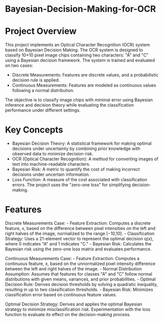 # Bayesian-Decision-Making-for-OCR

# Project Overview

This project implements an Optical Character Recognition (OCR) system based on Bayesian Decision Making. The OCR system is designed to classify 10×10 pixel image chips containing two characters: "A" and "C" using a Bayesian decision framework. The system is trained and evaluated on two cases:

- Discrete Measurements: Features are discrete values, and a probabilistic decision rule is applied.
- Continuous Measurements: Features are modeled as continuous values following a normal distribution.

The objective is to classify image chips with minimal error using Bayesian inference and decision theory while evaluating the classification performance under different settings.

# Key Concepts

- Bayesian Decision Theory: A statistical framework for making optimal decisions under uncertainty by combining prior knowledge with observed data to minimize decision risk.
- OCR (Optical Character Recognition): A method for converting images of text into machine-readable characters.
- Bayesian Risk: A metric to quantify the cost of making incorrect decisions under uncertain information.
- Loss Function: A measure of the cost associated with classification errors. The project uses the "zero-one loss" for simplifying decision-making.

# Features

 Discrete Measurements Case:
    - Feature Extraction: Computes a discrete feature, x, based on the difference between pixel intensities on the left and right halves of the image, normalized to the range [−10,10].
    - Classification Strategy: Uses a 21-element vector to represent the optimal decision q(x), where 0 indicates "A" and 1 indicates "C."
    - Bayesian Risk: Calculates the Bayesian risk using the zero-one loss matrix and evaluates performance.

Continuous Measurements Case:
    - Feature Extraction: Computes a continuous feature, x, based on the unnormalized pixel intensity difference between the left and right halves of the image.
    - Normal Distribution Assumption: Assumes that features for classes "A" and "C" follow normal distributions with given means, variances, and prior probabilities.
    - Optimal Decision Rule: Derives decision thresholds by solving a quadratic inequality, resulting in up to two classification thresholds.
    - Bayesian Risk: Minimizes classification error based on continuous feature values.

Optimal Decision Strategy:
        Derives and applies the optimal Bayesian strategy to minimize misclassification risk.
        Experimentation with the loss function to evaluate its effect on the decision-making process.
